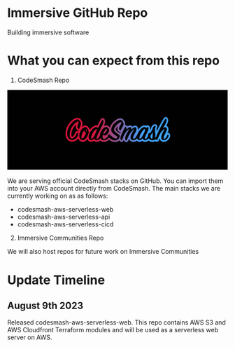 # Immersive GitHub Repo

Building immersive software

# What you can expect from this repo

1. CodeSmash Repo

![CodeSmash](https://github.com/immmersive/immmersive/blob/main/CodeSmash.jpg)

We are serving official CodeSmash stacks on GitHub. You can import them into your AWS account directly from CodeSmash.
The main stacks we are currently working on as as follows:

- codesmash-aws-serverless-web
- codesmash-aws-serverless-api
- codesmash-aws-serverless-cicd

2. Immersive Communities Repo

We will also host repos for future work on Immersive Communities

# Update Timeline

## August 9th 2023

Released codesmash-aws-serverless-web. This repo contains AWS S3 and AWS Cloudfront Terraform modules and will be used as a serverless web server on AWS.
